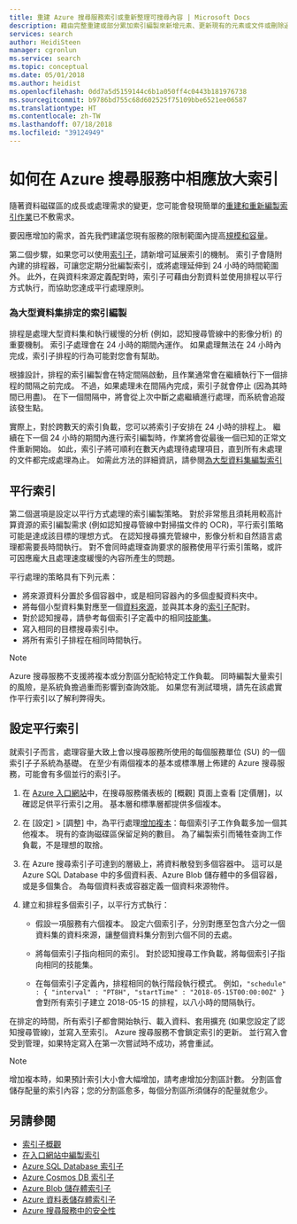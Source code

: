 ```yaml
---
title: 重建 Azure 搜尋服務索引或重新整理可搜尋內容 | Microsoft Docs
description: 藉由完整重建或部分累加索引編製來新增元素、更新現有的元素或文件或刪除過時的文件，以重新整理 Azure 搜尋服務索引。
services: search
author: HeidiSteen
manager: cgronlun
ms.service: search
ms.topic: conceptual
ms.date: 05/01/2018
ms.author: heidist
ms.openlocfilehash: 0dd7a5d5159144c6b1a050ff4c0443b181976738
ms.sourcegitcommit: b9786bd755c68d602525f75109bbe6521ee06587
ms.translationtype: HT
ms.contentlocale: zh-TW
ms.lasthandoff: 07/18/2018
ms.locfileid: "39124949"
---
```

# <a name="how-to-scale-out-indexing-in-azure-search"></a>如何在 Azure 搜尋服務中相應放大索引

隨著資料磁碟區的成長或處理需求的變更，您可能會發現簡單的[重建和重新編製索引作業](search-howto-reindex.md)已不敷需求。 

要因應增加的需求，首先我們建議您現有服務的限制範圍內提高[規模和容量](search-capacity-planning.md)。 

第二個步驟，如果您可以使用[索引子](search-indexer-overview.md)，請新增可延展索引的機制。 索引子會隨附內建的排程器，可讓您定期分批編製索引，或將處理延伸到 24 小時的時間範圍外。 此外，在與資料來源定義配對時，索引子可藉由分割資料並使用排程以平行方式執行，而協助您達成平行處理原則。

### <a name="scheduled-indexing-for-large-data-sets"></a>為大型資料集排定的索引編製

排程是處理大型資料集和執行緩慢的分析 (例如，認知搜尋管線中的影像分析) 的重要機制。 索引子處理會在 24 小時的期間內運作。 如果處理無法在 24 小時內完成，索引子排程的行為可能對您會有幫助。 

根據設計，排程的索引編製會在特定間隔啟動，且作業通常會在繼續執行下一個排程的間隔之前完成。 不過，如果處理未在間隔內完成，索引子就會停止 (因為其時間已用盡)。 在下一個間隔中，將會從上次中斷之處繼續進行處理，而系統會追蹤該發生點。 

實際上，對於跨數天的索引負載，您可以將索引子安排在 24 小時的排程上。 繼續在下一個 24 小時的期間內進行索引編製時，作業將會從最後一個已知的正常文件重新開始。 如此，索引子將可順利在數天內處理待處理項目，直到所有未處理的文件都完成處理為止。 如需此方法的詳細資訊，請參閱[為大型資料集編製索引](search-howto-indexing-azure-blob-storage.md#indexing-large-datasets)

<a name="parallel-indexing"></a>

## <a name="parallel-indexing"></a>平行索引

第二個選項是設定以平行方式處理的索引編製策略。 對於非常態且須耗用較高計算資源的索引編製需求 (例如認知搜尋管線中對掃描文件的 OCR)，平行索引策略可能是達成該目標的理想方式。 在認知搜尋擴充管線中，影像分析和自然語言處理都需要長時間執行。 對不會同時處理查詢要求的服務使用平行索引策略，或許可因應龐大且處理速度緩慢的內容所產生的問題。 

平行處理的策略具有下列元素：

+ 將來源資料分置於多個容器中，或是相同容器內的多個虛擬資料夾中。 
+ 將每個小型資料集對應至一個[資料來源](https://docs.microsoft.com/rest/api/searchservice/create-data-source)，並與其本身的[索引子](https://docs.microsoft.com/rest/api/searchservice/create-indexer)配對。
+ 對於認知搜尋，請參考每個索引子定義中的相同[技能集](https://docs.microsoft.com/rest/api/searchservice/create-skillset)。
+ 寫入相同的目標搜尋索引中。 
+ 將所有索引子排程在相同時間執行。

> [!Note]
> Azure 搜尋服務不支援將複本或分割區分配給特定工作負載。 同時編製大量索引的風險，是系統負擔過重而影響到查詢效能。 如果您有測試環境，請先在該處實作平行索引以了解利弊得失。

## <a name="configure-parallel-indexing"></a>設定平行索引

就索引子而言，處理容量大致上會以搜尋服務所使用的每個服務單位 (SU) 的一個索引子子系統為基礎。 在至少有兩個複本的基本或標準層上佈建的 Azure 搜尋服務，可能會有多個並行的索引子。 

1. 在 [Azure 入口網站](https://portal.azure.com)中，在搜尋服務儀表板的 [概觀] 頁面上查看 [定價層]，以確認足供平行索引之用。 基本層和標準層都提供多個複本。

2. 在 [設定] > [調整] 中，為平行處理[增加複本](search-capacity-planning.md)：每個索引子工作負載多加一個其他複本。 現有的查詢磁碟區保留足夠的數目。 為了編製索引而犧牲查詢工作負載，不是理想的取捨。

3. 在 Azure 搜尋索引子可達到的層級上，將資料散發到多個容器中。 這可以是 Azure SQL Database 中的多個資料表、Azure Blob 儲存體中的多個容器，或是多個集合。 為每個資料表或容器定義一個資料來源物件。

4. 建立和排程多個索引子，以平行方式執行：

   + 假設一項服務有六個複本。 設定六個索引子，分別對應至包含六分之一個資料集的資料來源，讓整個資料集分割到六個不同的去處。 

   + 將每個索引子指向相同的索引。 對於認知搜尋工作負載，將每個索引子指向相同的技能集。

   + 在每個索引子定義內，排程相同的執行階段執行模式。 例如，`"schedule" : { "interval" : "PT8H", "startTime" : "2018-05-15T00:00:00Z" }` 會對所有索引子建立 2018-05-15 的排程，以八小時的間隔執行。

在排定的時間，所有索引子都會開始執行、載入資料、套用擴充 (如果您設定了認知搜尋管線)，並寫入至索引。 Azure 搜尋服務不會鎖定索引的更新。 並行寫入會受到管理，如果特定寫入在第一次嘗試時不成功，將會重試。

> [!Note]
> 增加複本時，如果預計索引大小會大幅增加，請考慮增加分割區計數。 分割區會儲存配量的索引內容；您的分割區愈多，每個分割區所須儲存的配量就愈少。

## <a name="see-also"></a>另請參閱

+ [索引子概觀](search-indexer-overview.md)
+ [在入口網站中編製索引](search-import-data-portal.md)
+ [Azure SQL Database 索引子](search-howto-connecting-azure-sql-database-to-azure-search-using-indexers.md)
+ [Azure Cosmos DB 索引子](search-howto-index-cosmosdb.md)
+ [Azure Blob 儲存體索引子](search-howto-indexing-azure-blob-storage.md)
+ [Azure 資料表儲存體索引子](search-howto-indexing-azure-tables.md)
+ [Azure 搜尋服務中的安全性](search-security-overview.md)
